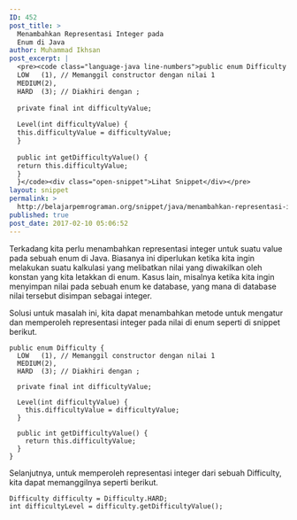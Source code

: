 ```yaml
---
ID: 452
post_title: >
  Menambahkan Representasi Integer pada
  Enum di Java
author: Muhammad Ikhsan
post_excerpt: |
  <pre><code class="language-java line-numbers">public enum Difficulty {
  LOW   (1), // Memanggil constructor dengan nilai 1
  MEDIUM(2),
  HARD  (3); // Diakhiri dengan ;
  
  private final int difficultyValue;
  
  Level(int difficultyValue) {
  this.difficultyValue = difficultyValue;
  }
  
  public int getDifficultyValue() {
  return this.difficultyValue;
  }
  }</code><div class="open-snippet">Lihat Snippet</div></pre>
layout: snippet
permalink: >
  http://belajarpemrograman.org/snippet/java/menambahkan-representasi-integer-enum-java/
published: true
post_date: 2017-02-10 05:06:52
---
```

Terkadang kita perlu menambahkan representasi integer untuk suatu value pada sebuah enum di Java. Biasanya ini diperlukan ketika kita ingin melakukan suatu kalkulasi yang melibatkan nilai yang diwakilkan oleh konstan yang kita letakkan di enum. Kasus lain, misalnya ketika kita ingin menyimpan nilai pada sebuah enum ke database, yang mana di database nilai tersebut disimpan sebagai integer.

Solusi untuk masalah ini, kita dapat menambahkan metode untuk mengatur dan memperoleh representasi integer pada nilai di enum seperti di snippet berikut.
<pre><code class="language-java line-numbers">public enum Difficulty {
  LOW   (1), // Memanggil constructor dengan nilai 1
  MEDIUM(2),
  HARD  (3); // Diakhiri dengan ;

  private final int difficultyValue;

  Level(int difficultyValue) {
    this.difficultyValue = difficultyValue;
  }

  public int getDifficultyValue() {
    return this.difficultyValue;
  }
}</code></pre>

Selanjutnya, untuk memperoleh representasi integer dari sebuah Difficulty, kita dapat memanggilnya seperti berikut.
<pre><code class="language-java line-numbers">Difficulty difficulty = Difficulty.HARD;
int difficultyLevel = difficulty.getDifficultyValue();</code></pre>